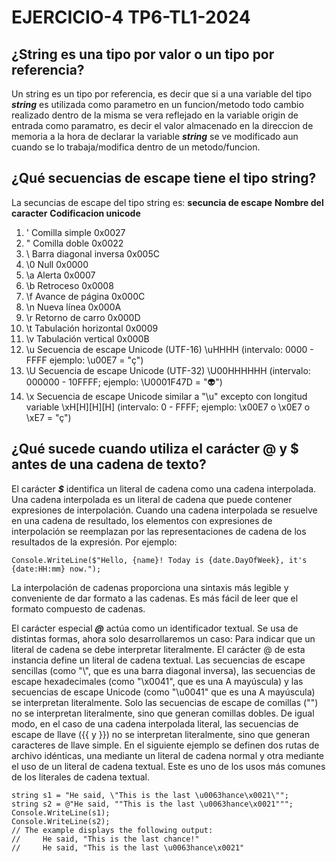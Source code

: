 # EJERCICIO-4 TP6-TL1-2024

## **¿String es una tipo por valor o un tipo por referencia?**

Un string es un tipo por referencia, es decir que si a una variable del tipo **_string_** es utilizada como parametro en un funcion/metodo todo cambio realizado dentro de la misma se vera reflejado en la variable origin de entrada como paramatro, es decir el valor almacenado en la direccion de memoria a la hora de declarar la variable **_string_** se ve modificado aun cuando se lo trabaja/modifica dentro de un metodo/funcion.

## **¿Qué secuencias de escape tiene el tipo string?**

La secuncias de escape del tipo string es:
**secuncia de escape** **Nombre del caracter** **Codificacion unicode** 
1. \'	Comilla simple	0x0027
2. \"	Comilla doble	0x0022
3. \	Barra diagonal inversa	0x005C
4. \0	Null	0x0000
5. \a	Alerta	0x0007
6. \b	Retroceso	0x0008
7. \f	Avance de página	0x000C
8. \n	Nueva línea	0x000A
9. \r	Retorno de carro	0x000D
10. \t	Tabulación horizontal	0x0009
11. \v	Tabulación vertical	0x000B
12. \u	Secuencia de escape Unicode (UTF-16)	\uHHHH (intervalo: 0000 - FFFF ejemplo: \u00E7 = "ç")
13. \U	Secuencia de escape Unicode (UTF-32)	\U00HHHHHH (intervalo: 000000 - 10FFFF; ejemplo: \U0001F47D = "👽")
14. \x	Secuencia de escape Unicode similar a "\u" excepto con longitud variable	\xH[H][H][H] (intervalo: 0 - FFFF; ejemplo: \x00E7 o \x0E7 o \xE7 = "ç")

## ¿Qué sucede cuando utiliza el carácter @ y $ antes de una cadena de texto?

El carácter **_$_** identifica un literal de cadena como una cadena interpolada. Una cadena interpolada es un literal de cadena que puede contener expresiones de interpolación. Cuando una cadena interpolada se resuelve en una cadena de resultado, los elementos con expresiones de interpolación se reemplazan por las representaciones de cadena de los resultados de la expresión. Por ejemplo:

    Console.WriteLine($"Hello, {name}! Today is {date.DayOfWeek}, it's {date:HH:mm} now.");

La interpolación de cadenas proporciona una sintaxis más legible y conveniente de dar formato a las cadenas. Es más fácil de leer que el formato compuesto de cadenas.

El carácter especial **_@_** actúa como un identificador textual. Se usa de distintas formas, ahora solo desarrollaremos un caso:
Para indicar que un literal de cadena se debe interpretar literalmente. El carácter @ de esta instancia define un literal de cadena textual. Las secuencias de escape sencillas (como "\\", que es una barra diagonal inversa), las secuencias de escape hexadecimales (como "\x0041", que es una A mayúscula) y las secuencias de escape Unicode (como "\u0041" que es una A mayúscula) se interpretan literalmente. Solo las secuencias de escape de comillas ("") no se interpretan literalmente, sino que generan comillas dobles. De igual modo, en el caso de una cadena interpolada literal, las secuencias de escape de llave ({{ y }}) no se interpretan literalmente, sino que generan caracteres de llave simple. En el siguiente ejemplo se definen dos rutas de archivo idénticas, una mediante un literal de cadena normal y otra mediante el uso de un literal de cadena textual. Este es uno de los usos más comunes de los literales de cadena textual.

    string s1 = "He said, \"This is the last \u0063hance\x0021\"";
    string s2 = @"He said, ""This is the last \u0063hance\x0021""";
    Console.WriteLine(s1);
    Console.WriteLine(s2);
    // The example displays the following output:
    //     He said, "This is the last chance!"
    //     He said, "This is the last \u0063hance\x0021"








